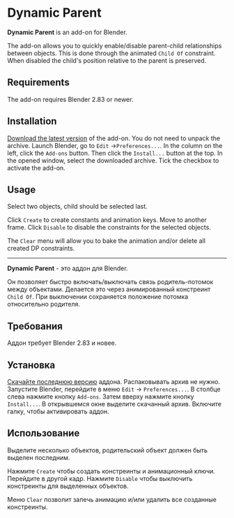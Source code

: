 # Dynamic Parent

__Dynamic Parent__ is an add-on for Blender.

The add-on allows you to quickly enable/disable parent-child relationships between objects. This is done through the animated `Child Of` constraint. When disabled the child's position relative to the parent is preserved.

## Requirements

The add-on requires Blender 2.83 or newer.


## Installation

[Download the latest version](https://github.com/romanvolodin/dynamic_parent/releases/latest) of the add-on. You do not need to unpack the archive. Launch Blender, go to `Edit` →`Preferences...`. In the column on the left, click the `Add-ons` button. Then click the `Install...` button at the top. In the opened window, select the downloaded archive. Tick the checkbox to activate the add-on.


## Usage
Select two objects, child should be selected last.

Click `Create` to create constants and animation keys. Move to another frame. Click `Disable` to disable the constraints for the selected objects.

The `Clear` menu will allow you to bake the animation and/or delete all created DP constraints.  


**********

__Dynamic Parent__ - это аддон для Blender.

Он позволяет быстро включать/выключать связь родитель-потомок между объектами. Делается это через анимированный констреинт `Child Of`. При выключении сохраняется положение потомка относительно родителя.

## Требования

Аддон требует Blender 2.83 и новее.


## Установка

[Скачайте последнюю версию](https://github.com/romanvolodin/dynamic_parent/releases/latest) аддона. Распаковывать архив не нужно. Запустите Blender, перейдите в меню `Edit` → `Preferences...`. В столбце слева нажмите кнопку `Add-ons`. Затем вверху нажмите кнопку `Install...`. В открывшемся окне выделите скачанный архив. Включите галку, чтобы активировать аддон.


## Использование
Выделите несколько объектов, родительский объект должен быть выделен последним. 

Нажмите `Create` чтобы создать констреинты и анимационный ключи. Перейдите в другой кадр. Нажмите `Disable` чтобы выключить констреинты для выделенных объектов.

Меню `Clear` позволит запечь анимацию и/или удалить все созданные констреинты.